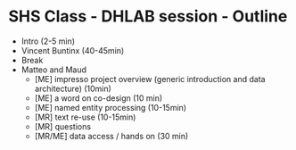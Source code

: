 # SHS Class - DHLAB session - Outline


- Intro (2-5 min)
- Vincent Buntinx (40-45min)
- Break
- Matteo and Maud
  - [ME] impresso project overview (generic introduction and data architecture) (10min)
  - [ME] a word on co-design (10 min)
  - [ME] named entity processing (10-15min)
  - [MR] text re-use (10-15min)
  - [MR] questions
  - [MR/ME] data access /  hands on (30 min)
